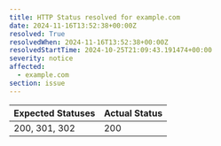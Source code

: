 ```yaml
---
title: HTTP Status resolved for example.com
date: 2024-11-16T13:52:38+00:00Z
resolved: True
resolvedWhen: 2024-11-16T13:52:38+00:00Z
resolvedStartTime: 2024-10-25T21:09:43.191474+00:00
severity: notice
affected:
  - example.com
section: issue
---
```


| Expected Statuses | Actual Status  |
|-------------------|----------------|
| 200, 301, 302 | 200 |
